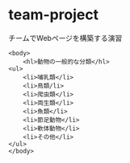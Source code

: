# team-project
チームでWebページを構築する演習
<!DOCTYPE html>
<html lang="ja">
    <head>
        <meta charset="UTF-8">
        <title>動物の種類</title>
    </head>

    <body>
        <hl>動物の一般的な分類</hl>
    <ul>
        <li>哺乳類</li>
        <li>鳥類/li>
        <li>爬虫類</li>
        <li>両生類</li>
        <li>魚類</li>
        <li>節足動物</li>
        <li>軟体動物</li>
        <li>その他</li>
    </ul>
    </body>
</html>